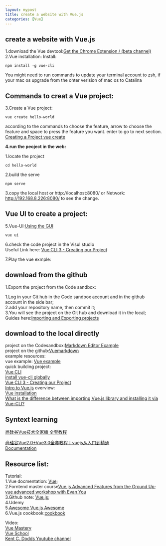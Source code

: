 ```yaml
---
layout: mypost
title: create a website with Vue.js
categories: [Vue]
---
```


## create a website with Vue.js

1.download the Vue devtool:[Get the Chrome Extension / (beta channel)](https://github.com/vuejs/vue-devtools#vue-devtools)  
2.Vue installation:
Install:

```
npm install -g vue-cli
```

You might need to run commands to update your terminal account to zsh, if your mac os upgrade from the ohter verision of mac os to Catalina

## Commands to creat a Vue project:

3.Create a Vue project:

```
vue create hello-world
```

according to the commands to choose the feature, arrow to choose the feature and space to press the feature you want. enter to go to next section.
[Creating a Project vue create](https://cli.vuejs.org/guide/creating-a-project.html#vue-create)

**4.run the peoject in the web:**

1.locate the project

```
cd hello-world
```

2.build the serve

```
npm serve
```

3.copy the local host or http://localhost:8080/ or Network: http://192.168.8.226:8080/ to see the change.

## Vue UI to create a project:

5.Vue-UI:[Using the GUI](https://cli.vuejs.org/guide/creating-a-project.html#vue-create)

```
vue ui
```

6.check the code project in the Visul studio  
Useful Link here:
[Vue CLI 3 - Creating our Project](https://www.vuemastery.com/courses/real-world-vue-js/vue-cli)

7.Play the vue exmple:

## download from the github

1.Export the project from the Code sandbox:

1.Log in your Git hub in the Code sandbox account and in the github account in the side bar;  
2.add your repository name, then commit it;  
3.You will see the project on the Git hub and download it in the local;  
Guides here:[Importing and Exporting projects](https://medium.com/@mattdionis/dig-in-and-get-the-most-out-of-codesandbox-7f9421c9f9ce)

## download to the local directly

project on the Codesandbox:[Markdown Editor Example](https://codesandbox.io/s/github/vuejs/vuejs.org/tree/master/src/v2/examples/vue-20-markdown-editor?from-embed)  
project on the github:[Vuemarkdown](https://github.com/GlennOu66304/Vuemarkdown)  
example resources:  
vue example: [Vue example](https://vuejs.org/v2/examples/index.html)  
quick building project:  
[Vue CLI](https://cli.vuejs.org/)  
[install vue-cli globally](https://github.com/GlennOu66304/Full-Stack-Development/blob/master/Vue.js/Vue.js.md)  
[Vue CLI 3 - Creating our Project](https://www.vuemastery.com/courses/real-world-vue-js/vue-cli)  
[Intro to Vue.js](https://www.vuemastery.com/courses/intro-to-vue-js/vue-instance/)
overview:  
[Vue installation](https://vuejs.org/v2/guide/installation.html#NPM)  
[What is the difference between importing Vue.js library and installing it via Vue-CLI?](https://stackoverflow.com/questions/47866396/what-is-the-difference-between-importing-vue-js-library-and-installing-it-via-vu#:~:text=vue%2Dcli%20is%20just%20a,generates%20Vue%20projects%20from%20templates.&text=This%20will%20initialize%20a%20node,the%20webpage%20via%20.)

## Syntext learning

[尚硅谷Vue技术全家桶 全套教程](https://www.youtube.com/playlist?list=PLmOn9nNkQxJGngWQCvO4Txf6IcQYy7KAb)   

[尚硅谷Vue2.0+Vue3.0全套教程丨vuejs从入门到精通](https://www.bilibili.com/video/BV1Zy4y1K7SH/)   
[Documentation](https://cn.vuejs.org/v2/guide/list.html)   
## Resource list:

Tutorial:  
1.Vue docmentation: [Vue](https://vuejs.org/v2/guide/installation.html);  
2.Forntend master course[Vue.js Advanced Features from the Ground Up](https://frontendmasters.com/workshops/vue-advanced-features/);  
[vue advanced workshop with Evan You](https://www.youtube.com/watch?v=anzA27c7F5g&list=PLy0TFGrsXfC6ZowyW3od9dg_K6VY3dB-N&index=6)  
3.Github note: [Vue.js](https://github.com/GlennOu66304/Full-Stack-Development/blob/master/Vue.js/Vue.js.md);  
4.Udemy  
5.[Awesome Vue.js Awesome](https://github.com/vuejs/awesome-vue)  
6.Vue.js cookbook:[cookbook](https://vuejs.org/v2/cookbook/)

Video:  
[Vue Mastery](https://www.vuemastery.com/courses/)  
[Vue School](https://vueschool.io/)  
[Kent C. Dodds Youtube channel](https://www.youtube.com/c/KentCDodds-vids/playlists)